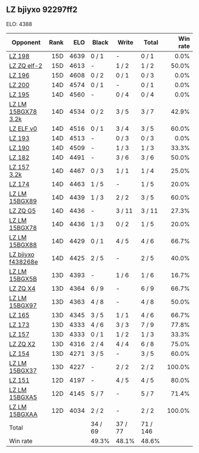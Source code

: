 ## LZ bjiyxo 92297ff2 ##

ELO: 4388

Opponent | Rank | ELO | Black | Write | Total | Win rate
---------|-----:|----:|-------|-------|-------|-------:
[LZ 198](LZ%20198.md) | 15D | 4639 | 0 / 1 | - | 0 / 1 | 0.0%
[LZ ZQ elf-2](LZ%20ZQ%20elf-2.md) | 15D | 4613 | - | 1 / 2 | 1 / 2 | 50.0%
[LZ 196](LZ%20196.md) | 15D | 4608 | 0 / 2 | 0 / 1 | 0 / 3 | 0.0%
[LZ 200](LZ%20200.md) | 14D | 4574 | 0 / 1 | - | 0 / 1 | 0.0%
[LZ 195](LZ%20195.md) | 14D | 4560 | - | 0 / 4 | 0 / 4 | 0.0%
[LZ LM 15BGX78 3.2k](LZ%20LM%2015BGX78%203.2k.md) | 14D | 4534 | 0 / 2 | 3 / 5 | 3 / 7 | 42.9%
[LZ ELF v0](LZ%20ELF%20v0.md) | 14D | 4516 | 0 / 1 | 3 / 4 | 3 / 5 | 60.0%
[LZ 193](LZ%20193.md) | 14D | 4513 | - | 0 / 3 | 0 / 3 | 0.0%
[LZ 190](LZ%20190.md) | 14D | 4509 | - | 1 / 3 | 1 / 3 | 33.3%
[LZ 182](LZ%20182.md) | 14D | 4491 | - | 3 / 6 | 3 / 6 | 50.0%
[LZ 157 3.2k](LZ%20157%203.2k.md) | 14D | 4467 | 0 / 3 | 1 / 1 | 1 / 4 | 25.0%
[LZ 174](LZ%20174.md) | 14D | 4463 | 1 / 5 | - | 1 / 5 | 20.0%
[LZ LM 15BGX89](LZ%20LM%2015BGX89.md) | 14D | 4439 | 1 / 3 | 2 / 2 | 3 / 5 | 60.0%
[LZ ZQ G5](LZ%20ZQ%20G5.md) | 14D | 4436 | - | 3 / 11 | 3 / 11 | 27.3%
[LZ LM 15BGX78](LZ%20LM%2015BGX78.md) | 14D | 4436 | 1 / 3 | 0 / 2 | 1 / 5 | 20.0%
[LZ LM 15BGX88](LZ%20LM%2015BGX88.md) | 14D | 4429 | 0 / 1 | 4 / 5 | 4 / 6 | 66.7%
[LZ bjiyxo f438268e](LZ%20bjiyxo%20f438268e.md) | 14D | 4425 | 2 / 5 | - | 2 / 5 | 40.0%
[LZ LM 15BGX5B](LZ%20LM%2015BGX5B.md) | 13D | 4393 | - | 1 / 6 | 1 / 6 | 16.7%
[LZ ZQ X4](LZ%20ZQ%20X4.md) | 13D | 4364 | 6 / 9 | - | 6 / 9 | 66.7%
[LZ LM 15BGX97](LZ%20LM%2015BGX97.md) | 13D | 4363 | 4 / 8 | - | 4 / 8 | 50.0%
[LZ 165](LZ%20165.md) | 13D | 4345 | 3 / 5 | 1 / 1 | 4 / 6 | 66.7%
[LZ 173](LZ%20173.md) | 13D | 4333 | 4 / 6 | 3 / 3 | 7 / 9 | 77.8%
[LZ 157](LZ%20157.md) | 13D | 4333 | 0 / 1 | 1 / 2 | 1 / 3 | 33.3%
[LZ ZQ X2](LZ%20ZQ%20X2.md) | 13D | 4316 | 2 / 4 | 4 / 4 | 6 / 8 | 75.0%
[LZ 154](LZ%20154.md) | 13D | 4271 | 3 / 5 | - | 3 / 5 | 60.0%
[LZ LM 15BGX37](LZ%20LM%2015BGX37.md) | 13D | 4227 | - | 2 / 2 | 2 / 2 | 100.0%
[LZ 151](LZ%20151.md) | 12D | 4197 | - | 4 / 5 | 4 / 5 | 80.0%
[LZ LM 15BGXA5](LZ%20LM%2015BGXA5.md) | 12D | 4145 | 5 / 7 | - | 5 / 7 | 71.4%
[LZ LM 15BGXAA](LZ%20LM%2015BGXAA.md) | 12D | 4034 | 2 / 2 | - | 2 / 2 | 100.0%
Total | | | 34 / 69 | 37 / 77 | 71 / 146 | 
Win rate| | | 49.3% | 48.1% | 48.6% | 
